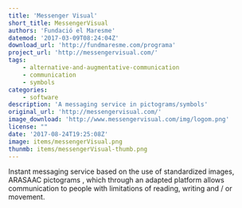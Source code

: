 ```yaml
---
title: 'Messenger Visual'
short_title: MessengerVisual
authors: 'Fundació el Maresme'
datemod: '2017-03-09T08:24:04Z'
download_url: 'http://fundmaresme.com/programa'
project_url: 'http://messengervisual.com/'
tags:
    - alternative-and-augmentative-communication
    - communication
    - symbols
categories:
    - software
description: 'A messaging service in pictograms/symbols'
original_url: 'http://messengervisual.com/'
image_download: 'http://www.messengervisual.com/img/logom.png'
license: ""
date: '2017-08-24T19:25:08Z'
image: items/messengerVisual.png
thunmb: items/messengerVisual-thumb.png
---
```

Instant messaging service based on the use of standardized images, ARASAAC pictograms , which through an adapted platform allows communication to people with limitations of reading, writing and / or movement.

